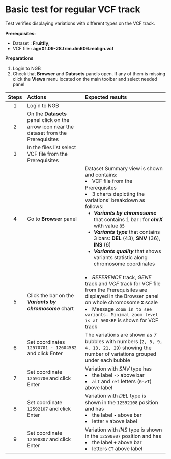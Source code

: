 # Basic test for regular VCF track

Test verifies displaying variations with different types on the VCF track.

**Prerequisites:**
- Dataset : **Fruitfly**,
- VCF file : **agnX1.09-28.trim.dm606.realign.vcf**

**Preparations**
1. Login to NGB
2. Check that **Browser** and **Datasets** panels open. If any of them is missing click the **Views** menu located on the main toolbar and select needed panel

| Steps | Actions | Expected results |
|:---:| :--- |:---|
| 1 | Login to NGB | |
| 2 | On the **Datasets** panel click on the arrow icon near the dataset from the Prerequisites |  |
| 3 | In the files list select VCF file from the Prerequisites |  |
| 4 | Go to **Browser** panel | Dataset Summary view is shown and contains: <li> VCF file from the Prerequisites <li> 3 charts depicting the variations' breakdown as follows: <ul><li> **_Variants by chromosome_** that contains 1 bar : for **_chrX_** with value `85` <li> **_Variants type_** that contains 3 bars: **DEL** (43), **SNV** (36), **INS** (6) <li> **_Variants quality_** that shows variants statistic along chromosome coordinates |
| 5 | Click the bar on the **_Variants by chromosome_** chart | <li> _REFERENCE_ track, _GENE_ track and _VCF_ track for VCF file from the Prerequisites are displayed in the Browser panel on whole chromosome **`X`** scale <li> Message `Zoom in to see variants. Minimal zoom level is at 500kBP` is shown for VCF track |
| 6 | Set coordinates `12570701 - 12604582` and click Enter | The variations are shown as 7 bubbles with numbers (`2, 5, 9, 4, 13, 21, 29`) showing the number of variations grouped under each bubble |
| 7 | Set coordinate `12591700` and click Enter | Variation with _SNV_ type has <li> the label `->` above bar <li> `alt` and `ref` letters (`G->T`) above label |
| 8 | Set coordinate `12592107` and click Enter | Variation with _DEL_ type is shown in the `12592108` position and has <li> the label **`-`** above bar <li>  letter `A` above label | 
| 9 | Set coordinate `12590807` and click Enter | Variation with _INS_ type is shown in the `12590807` position and has <li> the label **`+`** above bar <li>  letters `CT` above label |
